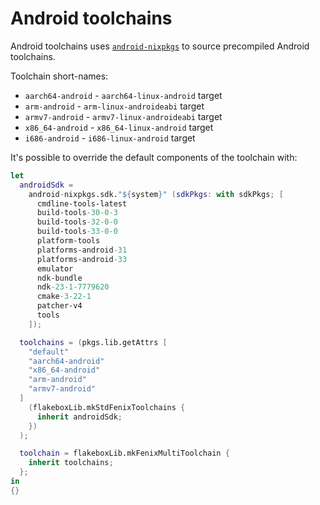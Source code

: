 # Android toolchains

Android toolchains uses [`android-nixpkgs`](https://github.com/tadfisher/android-nixpkgs`) to
source precompiled Android toolchains.

Toolchain short-names:

* `aarch64-android` - `aarch64-linux-android` target
* `arm-android` - `arm-linux-androideabi` target
* `armv7-android` - `armv7-linux-androideabi` target
* `x86_64-android` - `x86_64-linux-android` target
* `i686-android` - `i686-linux-android` target


It's possible to override the default components of the toolchain with:


```nix
let
  androidSdk =
    android-nixpkgs.sdk."${system}" (sdkPkgs: with sdkPkgs; [
      cmdline-tools-latest
      build-tools-30-0-3
      build-tools-32-0-0
      build-tools-33-0-0
      platform-tools
      platforms-android-31
      platforms-android-33
      emulator
      ndk-bundle
      ndk-23-1-7779620
      cmake-3-22-1
      patcher-v4
      tools
    ]);

  toolchains = (pkgs.lib.getAttrs [
    "default"
    "aarch64-android"
    "x86_64-android"
    "arm-android"
    "armv7-android"
  ]
    (flakeboxLib.mkStdFenixToolchains {
      inherit androidSdk;
    })
  );

  toolchain = flakeboxLib.mkFenixMultiToolchain {
    inherit toolchains;
  };
in
{}
```
